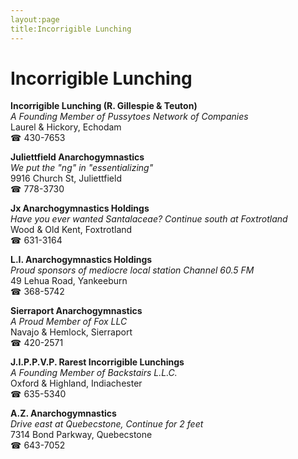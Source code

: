 ```yaml
---
layout:page
title:Incorrigible Lunching
---
```

# Incorrigible Lunching

**Incorrigible Lunching (R. Gillespie & Teuton)**  
_A Founding Member of Pussytoes Network of Companies_  
Laurel & Hickory, Echodam  
☎ 430-7653



**Juliettfield Anarchogymnastics**  
_We put the "ng" in "essentializing"_  
9916 Church St, Juliettfield  
☎ 778-3730



**Jx Anarchogymnastics Holdings**  
_Have you ever wanted Santalaceae? 
Continue south at Foxtrotland_  
Wood & Old Kent, Foxtrotland  
☎ 631-3164



**L.I. Anarchogymnastics Holdings**  
_Proud sponsors of mediocre local station Channel 60.5 FM_  
49 Lehua Road, Yankeeburn  
☎ 368-5742



**Sierraport Anarchogymnastics**  
_A Proud Member of Fox LLC_  
Navajo & Hemlock, Sierraport  
☎ 420-2571



**J.I.P.P.V.P. Rarest Incorrigible Lunchings**  
_A Founding Member of Backstairs L.L.C._  
Oxford & Highland, Indiachester  
☎ 635-5340



**A.Z. Anarchogymnastics**  
_Drive east at Quebecstone, Continue for 2 feet_  
7314 Bond Parkway, Quebecstone  
☎ 643-7052



